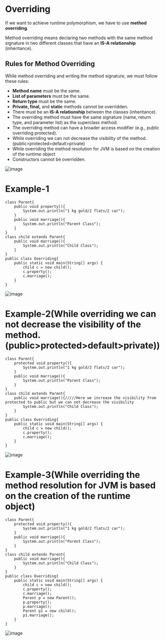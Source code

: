 # Overriding

If we want to achieve runtime polymorphism, we have to use **method overriding**.

Method overriding means declaring two methods with the same method signature in two different classes that have an **IS-A relationship** (inheritance).

## Rules for Method Overriding

While method overriding and writing the method signature, we must follow these rules:

- **Method name** must be the same.
- **List of parameters** must be the same.
- **Return type** must be the same.
- **Private, final,** and **static** methods cannot be overridden.
- There must be an **IS-A relationship** between the classes (inheritance).
- The overriding method must have the same signature (name, return type, and
parameter list) as the superclass method.
- The overriding method can have a broader access modifier (e.g., public overriding
protected).
- While overriding we can not decrease the visibility of the method.(public>protected>default>private)
- While overriding the method resolution for JVM is based on the creation of the runtime object
- Constructors cannot be overridden.

![image](https://github.com/user-attachments/assets/cad342f9-eb47-486b-af0c-e10b222188e8)
# Example-1
```
class Parent{
    public void property(){
        System.out.println("1 kg gold/2 flats/2 car");
    }
    public void marriage(){
        System.out.println("Parent Class");
    }
}
class child extends Parent{
    public void marriage(){
        System.out.println("Child Class");
    }
}
public class Overriding{
    public static void main(String[] args) {
        child c = new child();
        c.property();
        c.marriage();
    }
}
```
![image](https://github.com/user-attachments/assets/a3ae7680-35c6-4f16-9bd5-c57d65a9aae5)
# Example-2(While overriding we can not decrease the visibility of the method.(public>protected>default>private))
```
class Parent{
    protected void property(){
        System.out.println("1 kg gold/2 flats/2 car");
    }
    public void marriage(){
        System.out.println("Parent Class");
    }
}
class child extends Parent{
    public void marriage(){/////Here we increase the visibility from protected to public but we can not decrease the visibility
        System.out.println("Child Class");
    }
}
public class Overriding{
    public static void main(String[] args) {
        child c = new child();
        c.property();
        c.marriage();
    }
}
```
![image](https://github.com/user-attachments/assets/a3ae7680-35c6-4f16-9bd5-c57d65a9aae5)
# Example-3(While overriding the method resolution for JVM is based on the creation of the runtime object)
```
class Parent{
    protected void property(){
        System.out.println("1 kg gold/2 flats/2 car");
    }
    public void marriage(){
        System.out.println("Parent Class");
    }
}
class child extends Parent{
    public void marriage(){
        System.out.println("Child Class");
    }
}
public class Overriding{
    public static void main(String[] args) {
        child c = new child();
        c.property();
        c.marriage();
        Parent p = new Parent();
        p.property();
        p.marriage();
        Parent p1 = new child();
        p1.marriage();
    }
}
```
![image](https://github.com/user-attachments/assets/2eb52f3d-7525-4c5f-9bcd-4f4f69519771)
